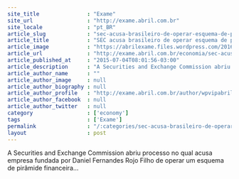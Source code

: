 ```yaml
---
site_title               : "Exame"
site_url                 : "http://exame.abril.com.br"
site_locale              : "pt_BR"
article_slug             : "sec-acusa-brasileiro-de-operar-esquema-de-piramide"
article_title            : "SEC acusa brasileiro de operar esquema de pirâmide"
article_image            : "https://abrilexame.files.wordpress.com/2016/09/size_960_16_9_nota_de_100_dolares12.jpg?quality=70&strip=all&w=960"
article_url              : "http://exame.abril.com.br/economia/sec-acusa-brasileiro-de-operar-esquema-de-piramide/"
article_published_at     : "2015-07-04T08:01:56-03:00"
article_description      : "A Securities and Exchange Commission abriu processo no qual acusa empresa fundada por Daniel Fernandes Rojo Filho de operar um esquema de pirâmide financeira..."
article_author_name      : ""
article_author_image     : null
article_author_biography : null
article_author_profile   : "http://exame.abril.com.br/author/wpvipabril/"
article_author_facebook  : null
article_author_twitter   : null
category                 : ['economy']
tags                     : ['Exame']
permalink                : "/:categories/sec-acusa-brasileiro-de-operar-esquema-de-piramide/"
layout                   : post
---
```


A Securities and Exchange Commission abriu processo no qual acusa empresa fundada por Daniel Fernandes Rojo Filho de operar um esquema de pirâmide financeira...
